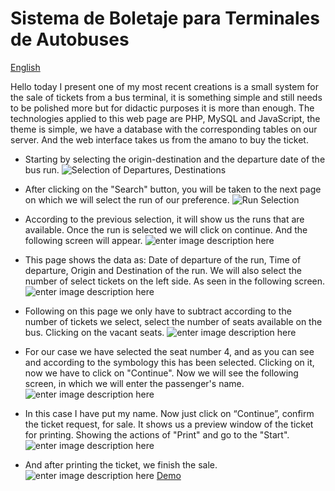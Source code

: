 Sistema de Boletaje para Terminales de Autobuses
================================
[English](https://at-sqleros.herokuapp.com/)

Hello today I present one of my most recent creations is a small system for the sale of tickets from a bus terminal, it is something simple and still needs to be polished more but for didactic purposes it is more than enough.
The technologies applied to this web page are PHP, MySQL and JavaScript, the theme is simple, we have a database with the corresponding tables on our server. And the web interface takes us from the amano to buy the ticket.

- Starting by selecting the origin-destination and the departure date of the bus run.
![Selection of Departures, Destinations](https://1.bp.blogspot.com/-TjzUefAxLOw/T-axSq3A1KI/AAAAAAAAAgY/njROs72UR3w/s320/sshot-3.png)

- After clicking on the "Search" button, you will be taken to the next page on which we will select the run of our preference.
![Run Selection](https://2.bp.blogspot.com/--hO1-x19unc/T-axTVu8dJI/AAAAAAAAAgg/yXGI1S_H4HM/s320/sshot-4.png)

- According to the previous selection, it will show us the runs that are available. Once the run is selected we will click on continue. And the following screen will appear.
![enter image description here](https://1.bp.blogspot.com/-X_n0ZKSCNP4/T-axT87U42I/AAAAAAAAAgo/zeH6V6l7tYQ/s320/sshot-5.png)

- This page shows the data as: Date of departure of the run, Time of departure, Origin and Destination of the run. We will also select the number of select tickets on the left side. As seen in the following screen.
![enter image description here](https://1.bp.blogspot.com/-X_n0ZKSCNP4/T-axT87U42I/AAAAAAAAAgo/zeH6V6l7tYQ/s320/sshot-5.png)

- Following on this page we only have to subtract according to the number of tickets we select, select the number of seats available on 
the bus. Clicking on the vacant seats.
![enter image description here](https://1.bp.blogspot.com/-X_n0ZKSCNP4/T-axT87U42I/AAAAAAAAAgo/zeH6V6l7tYQ/s320/sshot-5.png)

- For our case we have selected the seat number 4, and as you can see and according to the symbology this has been selected. Clicking on it, now we have to click on "Continue". Now we will see the following screen, in which we will enter the passenger's name.
![enter image description here](https://2.bp.blogspot.com/-I4JYIgffto0/T-axUgYsDQI/AAAAAAAAAgw/ttND4-myk6Y/s320/sshot-6.png)

- In this case I have put my name. Now just click on “Continue”, confirm the ticket request, for sale. It shows us a preview window of the ticket for printing. Showing the actions of "Print" and go to the "Start".
![enter image description here](https://3.bp.blogspot.com/-XlF-cGS-Xx0/T-axWAgET2I/AAAAAAAAAhA/80oM3PB_l_A/s320/sshot-8.png)

- And after printing the ticket, we finish the sale.
![enter image description here](https://2.bp.blogspot.com/-fbdXxBxoRNs/T-axW5kWATI/AAAAAAAAAhI/mObJq8r2PsM/s320/sshot-9.png)
[Demo](https://at-sqleros.herokuapp.com/)
